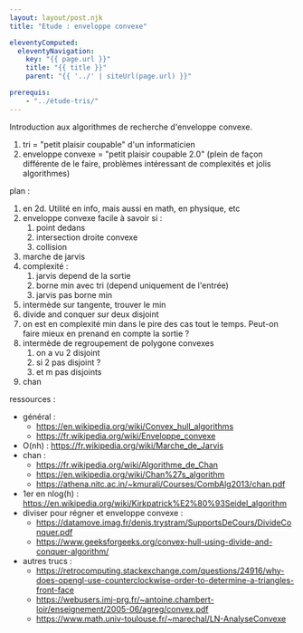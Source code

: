 ```yaml
---
layout: layout/post.njk 
title: "Etude : enveloppe convexe"

eleventyComputed:
  eleventyNavigation:
    key: "{{ page.url }}"
    title: "{{ title }}"
    parent: "{{ '../' | siteUrl(page.url) }}"

prerequis:
    - "../étude-tris/"
---
```


<!-- début résumé -->

Introduction aux algorithmes de recherche d'enveloppe convexe.
<!-- end résumé -->

1. tri = "petit plaisir coupable" d'un informaticien
2. enveloppe convexe = "petit plaisir coupable 2.0" (plein de façon différente de le faire, problèmes intéressant de complexités et jolis algorithmes)

plan :

1. en 2d. Utilité en info, mais aussi en math, en physique, etc
2. enveloppe convexe facile à savoir si :
   1. point dedans
   2. intersection droite convexe
   3. collision
3. marche de jarvis
4. complexité :
   1. jarvis depend de la sortie
   2. borne min avec tri (depend uniquement de l'entrée)
   3. jarvis pas borne min
5. intermède sur tangente, trouver le min
6. divide and conquer sur deux disjoint
7. on est en complexité min dans le pire des cas tout le temps. Peut-on faire mieux en prenand en compte la sortie ?
8. intermède de regroupement de polygone convexes
   1. on a vu 2 disjoint
   2. si 2 pas disjoint ?
   3. et m pas disjoints
9. chan

ressources :

* général :
  * <https://en.wikipedia.org/wiki/Convex_hull_algorithms>
  * <https://fr.wikipedia.org/wiki/Enveloppe_convexe>
* O(nh) : <https://fr.wikipedia.org/wiki/Marche_de_Jarvis>
* chan :
  * <https://fr.wikipedia.org/wiki/Algorithme_de_Chan>
  * <https://en.wikipedia.org/wiki/Chan%27s_algorithm>
  * <https://athena.nitc.ac.in/~kmurali/Courses/CombAlg2013/chan.pdf>
* 1er en nlog(h) : <https://en.wikipedia.org/wiki/Kirkpatrick%E2%80%93Seidel_algorithm>
* diviser pour régner et enveloppe convexe :
  * <https://datamove.imag.fr/denis.trystram/SupportsDeCours/DivideConquer.pdf>
  * <https://www.geeksforgeeks.org/convex-hull-using-divide-and-conquer-algorithm/>
* autres trucs :
  * <https://retrocomputing.stackexchange.com/questions/24916/why-does-opengl-use-counterclockwise-order-to-determine-a-triangles-front-face>
  * <https://webusers.imj-prg.fr/~antoine.chambert-loir/enseignement/2005-06/agreg/convex.pdf>
  * <https://www.math.univ-toulouse.fr/~marechal/LN-AnalyseConvexe>